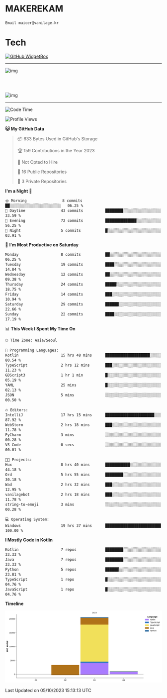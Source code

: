 # MAKEREKAM

`Email maicer@vanilage.kr`

# Tech

[![GitHub WidgetBox](https://github-widgetbox.vercel.app/api/skills?languages=python,js,ts,c,cpp,cs,java,kotlin,bash,md,html,css,xml,yaml,swift,powershell,json,R,SQL&tools=git,npm,gradle,nodejs,vercel,nginx&includeNames=true&theme=darkmode)](https://github.com/Jurredr/github-widgetbox)

---

![img](https://github-readme-stats.vercel.app/api/top-langs/?username=MAKEREKAM&layout=compact&theme=gruvbox)

<br>
<br>

![img](https://github-readme-stats.vercel.app/api/?username=MAKEREKAM&layout=compact&theme=gruvbox)

---

<!--START_SECTION:waka-->
![Code Time](http://img.shields.io/badge/Code%20Time-17%20hrs%204%20mins-blue)

![Profile Views](http://img.shields.io/badge/Profile%20Views-0-blue)

**🐱 My GitHub Data** 

> 📦 633 Bytes Used in GitHub's Storage 
 > 
> 🏆 159 Contributions in the Year 2023
 > 
> 🚫 Not Opted to Hire
 > 
> 📜 16 Public Repositories 
 > 
> 🔑 3 Private Repositories 
 > 
**I'm a Night 🦉** 

```text
🌞 Morning                8 commits           ██░░░░░░░░░░░░░░░░░░░░░░░   06.25 % 
🌆 Daytime                43 commits          ████████░░░░░░░░░░░░░░░░░   33.59 % 
🌃 Evening                72 commits          ██████████████░░░░░░░░░░░   56.25 % 
🌙 Night                  5 commits           █░░░░░░░░░░░░░░░░░░░░░░░░   03.91 % 
```
📅 **I'm Most Productive on Saturday** 

```text
Monday                   8 commits           ██░░░░░░░░░░░░░░░░░░░░░░░   06.25 % 
Tuesday                  19 commits          ████░░░░░░░░░░░░░░░░░░░░░   14.84 % 
Wednesday                12 commits          ██░░░░░░░░░░░░░░░░░░░░░░░   09.38 % 
Thursday                 24 commits          █████░░░░░░░░░░░░░░░░░░░░   18.75 % 
Friday                   14 commits          ███░░░░░░░░░░░░░░░░░░░░░░   10.94 % 
Saturday                 29 commits          ██████░░░░░░░░░░░░░░░░░░░   22.66 % 
Sunday                   22 commits          ████░░░░░░░░░░░░░░░░░░░░░   17.19 % 
```


📊 **This Week I Spent My Time On** 

```text
🕑︎ Time Zone: Asia/Seoul

💬 Programming Languages: 
Kotlin                   15 hrs 48 mins      ████████████████████░░░░░   80.54 % 
TypeScript               2 hrs 12 mins       ███░░░░░░░░░░░░░░░░░░░░░░   11.23 % 
GDScript3                1 hr 1 min          █░░░░░░░░░░░░░░░░░░░░░░░░   05.19 % 
YAML                     25 mins             █░░░░░░░░░░░░░░░░░░░░░░░░   02.13 % 
JSON                     5 mins              ░░░░░░░░░░░░░░░░░░░░░░░░░   00.50 % 

🔥 Editors: 
IntelliJ                 17 hrs 15 mins      ██████████████████████░░░   87.92 % 
WebStorm                 2 hrs 18 mins       ███░░░░░░░░░░░░░░░░░░░░░░   11.78 % 
PyCharm                  3 mins              ░░░░░░░░░░░░░░░░░░░░░░░░░   00.28 % 
VS Code                  0 secs              ░░░░░░░░░░░░░░░░░░░░░░░░░   00.01 % 

🐱‍💻 Projects: 
Hux                      8 hrs 40 mins       ███████████░░░░░░░░░░░░░░   44.18 % 
Ord                      5 hrs 55 mins       ████████░░░░░░░░░░░░░░░░░   30.18 % 
Wad                      2 hrs 32 mins       ███░░░░░░░░░░░░░░░░░░░░░░   12.95 % 
vanilagebot              2 hrs 18 mins       ███░░░░░░░░░░░░░░░░░░░░░░   11.78 % 
string-to-emoji          3 mins              ░░░░░░░░░░░░░░░░░░░░░░░░░   00.28 % 

💻 Operating System: 
Windows                  19 hrs 37 mins      █████████████████████████   100.00 % 
```

**I Mostly Code in Kotlin** 

```text
Kotlin                   7 repos             ████████░░░░░░░░░░░░░░░░░   33.33 % 
Java                     7 repos             ████████░░░░░░░░░░░░░░░░░   33.33 % 
Python                   5 repos             ██████░░░░░░░░░░░░░░░░░░░   23.81 % 
TypeScript               1 repo              █░░░░░░░░░░░░░░░░░░░░░░░░   04.76 % 
JavaScript               1 repo              █░░░░░░░░░░░░░░░░░░░░░░░░   04.76 % 
```



**Timeline**

![Lines of Code chart](https://raw.githubusercontent.com/MAKEREKAM/MAKEREKAM/main/assets/bar_graph.png)


 Last Updated on 05/10/2023 15:13:13 UTC
<!--END_SECTION:waka-->
